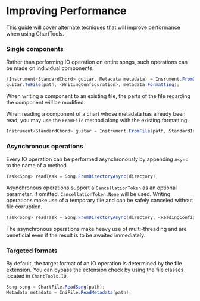 # Improving Performance

This guide will cover alternate tecniques that will improve performance when using ChartTools.

### Single components

Rather than performing IO operation on entire songs, such operations can be made on individual components.

```c#
(Instrument<StandardChord> guitar, Metadata metadata) = Insrument.FromDirectory(directory, StandardInstrumentIdentity.LeadGuitar);
guitar.ToFile(path, <WritingConfiguration>, metadata.Formatting);
```

When writing a component to an existing file, the parts of the file regarding the component will be modified.

When reading a component of a chart whose metadata has already been read, you may use the `FromFile` method along with the existing formatting.

```c#
Instrument<StandardChord> guitar = Instrument.FromFile(path, StandardInstrumentIdentity.LeadGuitar, <ReadingConfiguration>, metadata.Formatting);
```

### Asynchronous operations

Every IO operation can be performed asynchronously by appending `Async` to the name of a method.

```c#
Task<Song> readTask = Song.FromDirectoryAsync(directory);
```

Asynchronous operations support a `CancellationToken` as an optional parameter. If omitted. `CancellationToken.None` will be used. Writing operations make use of a temporary file and can be safely canceled without file corruption.

```c#
Task<Song> readTask = Song.FromDirectoryAsync(directory, <ReadingConfiguration>, cancellationToken);
```

The asynchronous operations make heavy use of multi-threading and are beneficial even if the result is to be awaited immediately.

### Targeted formats

By default, the target format of an IO operation is determined by the file extension. You can bypass the extension check by using the file classes located in `ChartTools.IO`.

```c#
Song song = ChartFile.ReadSong(path);
Metadata metadata = IniFile.ReadMetadata(path);
```
